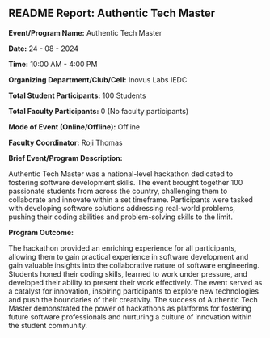 ## README Report: Authentic Tech Master

**Event/Program Name:** Authentic Tech Master

**Date:** 24 - 08 - 2024

**Time:** 10:00 AM - 4:00 PM

**Organizing Department/Club/Cell:** Inovus Labs IEDC

**Total Student Participants:** 100 Students

**Total Faculty Participants:** 0 (No faculty participants)

**Mode of Event (Online/Offline):** Offline

**Faculty Coordinator:** Roji Thomas

**Brief Event/Program Description:**

Authentic Tech Master was a national-level hackathon dedicated to fostering software development skills.  The event brought together 100 passionate students from across the country, challenging them to collaborate and innovate within a set timeframe.  Participants were tasked with developing software solutions addressing real-world problems, pushing their coding abilities and problem-solving skills to the limit.  

**Program Outcome:**

The hackathon provided an enriching experience for all participants, allowing them to  gain practical experience in software development and gain valuable insights into the collaborative nature of software engineering.  Students honed their coding skills, learned to work under pressure, and developed their ability to present their work effectively.  The event served as a catalyst for innovation,  inspiring participants to explore new technologies and push the boundaries of their creativity.  The  success of Authentic Tech Master demonstrated the power of hackathons as platforms for fostering future software professionals and nurturing a culture of innovation within the student community. 
